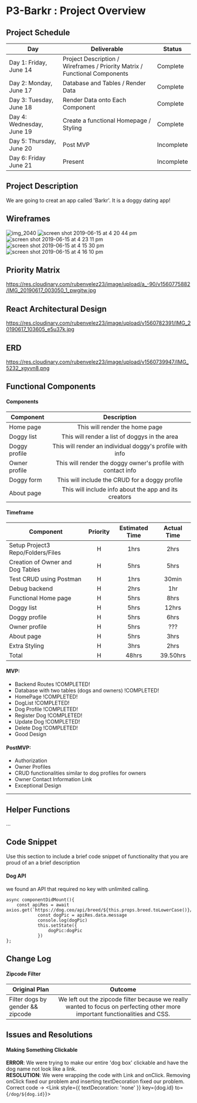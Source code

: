# P3-Barkr : Project Overview

## Project Schedule

|  Day | Deliverable | Status
|---|---| ---|
|Day 1: Friday, June 14| Project Description / Wireframes / Priority Matrix / Functional Components | Complete
|Day 2: Monday, June 17| Database and Tables / Render Data  | Complete
|Day 3: Tuesday, June 18| Render Data onto Each Component | Complete
|Day 4: Wednesday, June 19| Create a functional Homepage / Styling | Complete
|Day 5: Thursday, June 20| Post MVP  | Incomplete
|Day 6: Friday June 21| Present | Incomplete

## Project Description

We are going to creat an app called 'Barkr'. It is a doggy dating app!

## Wireframes
![img_2040](https://media.git.generalassemb.ly/user/20229/files/56360b80-90df-11e9-9792-8f7fa8539f11)
![screen shot 2019-06-15 at 4 20 44 pm](https://media.git.generalassemb.ly/user/20229/files/5fbf7380-90df-11e9-9591-47edd8074405)
![screen shot 2019-06-15 at 4 23 11 pm](https://media.git.generalassemb.ly/user/20229/files/61893700-90df-11e9-94fe-17faf34599d7)
![screen shot 2019-06-15 at 4 15 30 pm](https://media.git.generalassemb.ly/user/20229/files/63eb9100-90df-11e9-96bb-ea552f5cedd0)
![screen shot 2019-06-15 at 4 16 10 pm](https://media.git.generalassemb.ly/user/20229/files/64842780-90df-11e9-879e-de836ee61ca5)

## Priority Matrix

https://res.cloudinary.com/rubenvelez23/image/upload/a_-90/v1560775882/IMG_20190617_003050_1_pwgitw.jpg

## React Architectural Design

https://res.cloudinary.com/rubenvelez23/image/upload/v1560782391/IMG_20190617_103605_e5u37k.jpg

## ERD

https://res.cloudinary.com/rubenvelez23/image/upload/v1560739947/IMG_5232_xgyvn8.png

## Functional Components

#### Components
| Component | Description | 
| --- | :---: |  
| Home page | This will render the home page | 
| Doggy list | This will render a list of doggys in the area | 
| Doggy profile | This will render an individual doggy's profile with info | 
| Owner profile  | This will render the doggy owner's profile with contact info | 
| Doggy form | This will include the CRUD for a doggy profile | 
| About page | This will include info about the app and its creators | 

#### Timeframe
| Component | Priority | Estimated Time | Actual Time |
| --- | :---: |  :---: | :---: |
| Setup Project3 Repo/Folders/Files | H | 1hrs| 2hrs |
| Creation of Owner and Dog Tables | H | 5hrs| 5hrs |
| Test CRUD using Postman | H | 1hrs| 30min |
| Debug backend | H | 2hrs| 1hr |
| Functional Home page | H | 5hrs| 8hrs |
| Doggy list | H | 5hrs| 12hrs |
| Doggy profile | H | 5hrs| 6hrs |
| Owner profile | H | 5hrs| ??? |
| About page | H | 5hrs| 3hrs |
| Extra Styling | H | 3hrs| 2hrs  |
| Total | H | 48hrs| 39.50hrs | 

#### MVP:
- Backend Routes !COMPLETED!
- Database with two tables (dogs and owners) !COMPLETED!
- HomePage !COMPLETED!
- DogList !COMPLETED!
- Dog Profile !COMPLETED!
- Register Dog !COMPLETED!
- Update Dog !COMPLETED!
- Delete Dog !COMPLETED!
- Good Design

#### PostMVP:
- Authorization
- Owner Profiles
- CRUD functionalities similar to dog profiles for owners
- Owner Contact Information Link
- Exceptional Design

------------------------------------------------------

## Helper Functions

...

## Code Snippet

Use this section to include a brief code snippet of functionality that you are proud of an a brief description  

#### Dog API

we found an API that required no key with unlimited calling.

    async componentDidMount(){
        const apiRes = await axios.get(`https://dog.ceo/api/breed/${this.props.breed.toLowerCase()}/images/random`)
                const dogPic = apiRes.data.message
                console.log(dogPic)
                this.setState({
                    dogPic:dogPic
                }) 
    };

## Change Log 

#### Zipcode Filter
| Original Plan | Outcome | 
| --- | :---: |  
| Filter dogs by gender && zipcode | We left out the zipcode filter because we really wanted to focus on perfecting other more important functionalities and CSS.  | 

## Issues and Resolutions 

#### Making Something Clickable
**ERROR**: We were trying to make our entire 'dog box' clickable and have the dog name not look like a link.                               
**RESOLUTION**: We were wrapping the code with Link and onClick. Removing onClick fixed our problem and inserting textDecoration fixed our problem. Correct code -> <Link style={{ textDecoration: 'none' }} key={dog.id} to={`/dog/${dog.id}`}>
